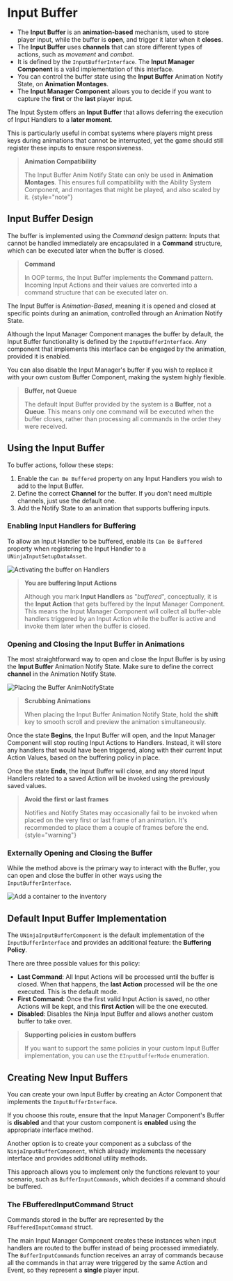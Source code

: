 # Input Buffer
<primary-label ref="input"/>
<secondary-label ref="advanced"/>

<tldr>
    <ul>
        <li>The <b>Input Buffer</b> is an <b>animation-based</b> mechanism, used to store player input, while the buffer is <b>open</b>, and trigger it later when it <b>closes</b>.</li>
        <li>The <b>Input Buffer</b> uses <b>channels</b> that can store different types of actions, such as <i>movement</i> and <i>combat</i>.</li>
        <li>It is defined by the <code>InputBufferInterface</code>. The <b>Input Manager Component</b> is a valid implementation of this interface.</li>
        <li>You can control the buffer state using the <b>Input Buffer</b> Animation Notify State, on <b>Animation Montages</b>.</li>
        <li>The <b>Input Manager Component</b> allows you to decide if you want to capture the <b>first</b> or the <b>last</b> player input.</li>
    </ul>
</tldr>

The Input System offers an **Input Buffer** that allows deferring the execution of Input Handlers to a **later moment**.

This is particularly useful in combat systems where players might press keys during animations that cannot be interrupted, 
yet the game should still register these inputs to ensure responsiveness.

> **Animation Compatibility**
>
> The Input Buffer Anim Notify State can only be used in **Animation Montages**. This ensures full compatibility with 
> the Ability System Component, and montages that might be played, and also scaled by it.
{style="note"}

## Input Buffer Design

The buffer is implemented using the _Command_ design pattern: Inputs that cannot be handled immediately are encapsulated 
in a **Command** structure, which can be executed later when the buffer is closed.

> **Command**
>
> In OOP terms, the Input Buffer implements the **Command** pattern. Incoming Input Actions and their values are 
> converted into a command structure that can be executed later on.

The Input Buffer is _Animation-Based_, meaning it is opened and closed at specific points during an animation, controlled 
through an Animation Notify State.

Although the Input Manager Component manages the buffer by default, the Input Buffer functionality is defined by the 
`InputBufferInterface`. Any component that implements this interface can be engaged by the animation, provided it is
enabled.

You can also disable the Input Manager's buffer if you wish to replace it with your own custom Buffer Component, 
making the system highly flexible.

> **Buffer, not Queue**
>
> The default Input Buffer provided by the system is a **Buffer**, not a **Queue**. This means only one command will be 
> executed when the buffer closes, rather than processing all commands in the order they were received.

## Using the Input Buffer

To buffer actions, follow these steps:

1. Enable the `Can Be Buffered` property on any Input Handlers you wish to add to the Input Buffer.
2. Define the correct **Channel** for the buffer. If you don't need multiple channels, just use the default one.
3. Add the Notify State to an animation that supports buffering inputs.

### Enabling Input Handlers for Buffering

To allow an Input Handler to be buffered, enable its `Can Be Buffered` property when registering the Input Handler to a 
`UNinjaInputSetupDataAsset`.

![Activating the buffer on Handlers](ipt_input_buffer_enable_handler.png "Activating the buffer on Handlers")

> **You are buffering Input Actions**
>
> Although you mark **Input Handlers** as "_buffered_", conceptually, it is the **Input Action** that gets buffered by 
> the Input Manager Component. This means the Input Manager Component will collect all buffer-able handlers triggered by 
> an Input Action while the buffer is active and invoke them later when the buffer is closed.

### Opening and Closing the Input Buffer in Animations

The most straightforward way to open and close the Input Buffer is by using the **Input Buffer** Animation Notify State. 
Make sure to define the correct **channel** in the Animation Notify State.

![Placing the Buffer AnimNotifyState](ipt_input_buffer_animation.gif "Placing the Buffer AnimNotifyState")

> **Scrubbing Animations**
>
> When placing the Input Buffer Animation Notify State, hold the **shift** key to smooth scroll and preview the animation 
> simultaneously.

Once the state **Begins**, the Input Buffer will open, and the Input Manager Component will stop routing Input Actions 
to Handlers. Instead, it will store any handlers that would have been triggered, along with their current Input Action 
Values, based on the buffering policy in place.

Once the state **Ends**, the Input Buffer will close, and any stored Input Handlers related to a saved Action will be 
invoked using the previously saved values.

> **Avoid the first or last frames**
>
> Notifies and Notify States may occasionally fail to be invoked when placed on the very first or last frame of an 
> animation. It's recommended to place them a couple of frames before the end.
{style="warning"}

### Externally Opening and Closing the Buffer

While the method above is the primary way to interact with the Buffer, you can open and close the buffer in other ways 
using the `InputBufferInterface`.

<tabs group="sample">
    <tab title="Blueprint" group-key="bp">
        <img src="ipt_input_buffer_blueprint.png" alt="Add a container to the inventory" thumbnail="true"/>
    </tab>
    <tab title="C++" group-key="cpp">
        <code-block lang="c++" src="ipt_use_input_buffer.h"/>
        <br/>
        <code-block lang="c++" src="ipt_use_input_buffer.cpp"/>
    </tab>
</tabs>

## Default Input Buffer Implementation

The `UNinjaInputBufferComponent` is the default implementation of the `InputBufferInterface` and provides an additional 
feature: the **Buffering Policy**.

There are three possible values for this policy:

- **Last Command**: All Input Actions will be processed until the buffer is closed. When that happens, the **last Action** processed will be the one executed. This is the default mode.
- **First Command**: Once the first valid Input Action is saved, no other Actions will be kept, and this **first Action** will be the one executed.
- **Disabled**: Disables the Ninja Input Buffer and allows another custom buffer to take over.

> **Supporting policies in custom buffers**
>
> If you want to support the same policies in your custom Input Buffer implementation, you can use the `EInputBufferMode` 
> enumeration.

## Creating New Input Buffers

You can create your own Input Buffer by creating an Actor Component that implements the `InputBufferInterface`.

If you choose this route, ensure that the Input Manager Component's Buffer is **disabled** and that your custom component 
is **enabled** using the appropriate interface method.

Another option is to create your component as a subclass of the `NinjaInputBufferComponent`, which already implements 
the necessary interface and provides additional utility methods.

This approach allows you to implement only the functions relevant to your scenario, such as `BufferInputCommands`, which 
decides if a command should be buffered.

### The FBufferedInputCommand Struct

Commands stored in the buffer are represented by the `FBufferedInputCommand` struct.

The main Input Manager Component creates these instances when input handlers are routed to the buffer instead of being 
processed immediately. The `BufferInputCommands` function receives an array of commands because all the commands in that 
array were triggered by the same Action and Event, so they represent a **single** player input.
